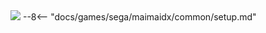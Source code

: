 <img class="header-logo" src="/img/sega/maimaidx/buddiesplus/logo.webp">
--8<-- "docs/games/sega/maimaidx/common/setup.md"